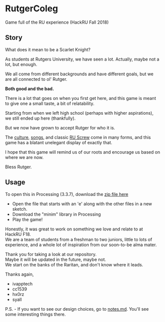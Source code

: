# RutgerColeg
Game full of the RU experience (HackRU Fall 2018)  

## Story  
What does it mean to be a Scarlet Knight?  

As students at Rutgers University, we have seen a lot. Actually, maybe not a lot, but enough.  

We all come from different backgrounds and have different goals, but we are all connected to ol' Rutger.  

**Both good and the bad.**

There is a lot that goes on when you first get here, and this game is meant to give one a small taste, a bit of relatability.  

Starting from when we left high school (perhaps with higher aspirations), we still ended up here (thankfully).

But we now have grown to accept Rutger for who it is.  

The [culture](https://github.com/syall/RutgerColeg/blob/master/art/background/dutta.jpg), [songs](https://github.com/syall/RutgerColeg/tree/master/sound/music), and classic [RU Screw](https://github.com/syall/RutgerColeg/blob/master/art/background/tution.png) come in many forms, and this game has a blatant unelegant display of exactly that.

I hope that this game will remind us of our roots and encourage us based on where we are now.

Bless Rutger.


## Usage
To open this in Processing (3.3.7), download the [zip file here](https://github.com/syall/RutgerColeg/blob/master/RutgerColeg.zip)  
* Open the file that starts with an 'e' along with the other files in a new sketch.
* Download the "minim" library in Processing
* Play the game!

Honestly, it was great to work on something we love and relate to at HackRU F18.  
We are a team of students from a freshman to two juniors, little to lots of experience, and a whole lot of inspiration from our soon-to-be alma mater.

Thank you for taking a look at our repository.  
Maybe it will be updated in the future, maybe not.  
We start on the banks of the Raritan, and don't know where it leads.

Thanks again,  
- ivapptech
- cc1539
- hx0rz
- syall

P.S. - If you want to see our design choices, go to [notes.md](notes.md). You'll see some interesting things there.
